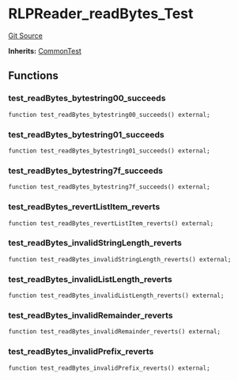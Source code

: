 # RLPReader_readBytes_Test
[Git Source](https://github.com/ethereum-optimism/optimism/blob/f7b73857601914eeea6fc4c1ba46ae99ca744d97/contracts/test/RLPReader.t.sol)

**Inherits:**
[CommonTest](/contracts/test/CommonTest.t.sol/contract.CommonTest.md)


## Functions
### test_readBytes_bytestring00_succeeds


```solidity
function test_readBytes_bytestring00_succeeds() external;
```

### test_readBytes_bytestring01_succeeds


```solidity
function test_readBytes_bytestring01_succeeds() external;
```

### test_readBytes_bytestring7f_succeeds


```solidity
function test_readBytes_bytestring7f_succeeds() external;
```

### test_readBytes_revertListItem_reverts


```solidity
function test_readBytes_revertListItem_reverts() external;
```

### test_readBytes_invalidStringLength_reverts


```solidity
function test_readBytes_invalidStringLength_reverts() external;
```

### test_readBytes_invalidListLength_reverts


```solidity
function test_readBytes_invalidListLength_reverts() external;
```

### test_readBytes_invalidRemainder_reverts


```solidity
function test_readBytes_invalidRemainder_reverts() external;
```

### test_readBytes_invalidPrefix_reverts


```solidity
function test_readBytes_invalidPrefix_reverts() external;
```

